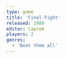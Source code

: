 ```yaml
---
type: game
title: 'Final Fight'
released: 1989
editor: Capcom
players: 2
genres:
  - 'Beat them all'
---
```

